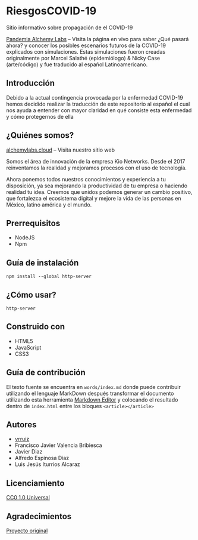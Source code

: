 # RiesgosCOVID-19

Sitio informativo sobre propagación de el COVID-19

[Pandemia Alchemy Labs](https://pandemia.alchemylabs.cloud/) – Visita la página en vivo para saber ¿Qué pasará ahora? y conocer los posibles escenarios futuros de la COVID-19 explicados con simulaciones. Estas simulaciones fueron creadas originalmente por Marcel Salathé (epidemiólogo) & Nicky Case (arte/código) y fue traducido al español Latinoamericano.


## Introducción

Debido a la actual contingencia provocada por la enfermedad COVID-19 hemos decidido realizar la traducción de este repositorio al español el cual nos ayuda a entender con mayor claridad en qué consiste esta enfermedad y cómo protegernos de ella
 
## ¿Quiénes somos? 

[alchemylabs.cloud](https://alchemylabs.cloud/) – Visita nuestro sitio web

Somos el área de innovación de la empresa Kio Networks. Desde el 2017 reinventamos la realidad y mejoramos procesos con el uso de tecnología.

Ahora ponemos todos nuestros conocimientos y experiencia a tu disposición, ya sea mejorando la productividad de tu empresa o haciendo realidad tu idea. Creemos que unidos podemos generar un cambio positivo, que fortalezca el ecosistema digital y mejore la vida de las personas en México, latino américa y el mundo.
 
## Prerrequisitos 

* NodeJS
* Npm
 
## Guía de instalación

```
npm install --global http-server
```
 
## ¿Cómo usar?

```
http-server
```
 
## Construido con

* HTML5
* JavaScript
* CSS3
 
## Guía de contribución

El texto fuente se encuentra en `words/index.md` donde puede contribuir utilizando el lenguaje MarkDown después transformar el documento utilizando esta herramienta [Markdown Editor](https://jbt.github.io/markdown-editor/) y colocando el resultado dentro de `index.html` entre los bloques `<article></article>`
 
## Autores 

* [vrruiz](https://github.com/vrruiz/)
* Francisco Javier Valencia Bribiesca
* Javier Diaz
* Alfredo Espinosa Diaz 
* Luis Jesús Iturrios Alcaraz
 
## Licenciamiento

[CC0 1.0 Universal](COPYING.txt)
 
## Agradecimientos

[Proyecto original](https://github.com/vrruiz/covid-19)
